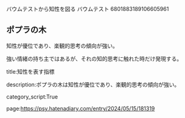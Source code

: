 バウムテストから知性を図る
バウムテスト
6801883189106605961

## ポプラの木



知性が優位であり、楽観的思考の傾向が強い。



強い情緒の持ち主ではあるが、それの知的思考に触れた時だけ発現する。











title:知性を表す指標



description:ポプラの木は知性が優位であり、楽観的思考の傾向が強い。



category_script:True







page:https://psy.hatenadiary.com/entry/2024/05/15/181319
